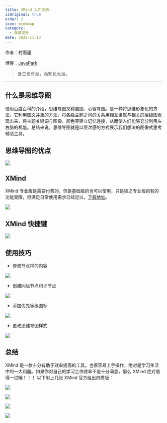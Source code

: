 ```yaml
---
title: XMind 入门手册
isOriginal: true
order: 2
icon: mindmap
category:
  - 效率提升
date: 2022-11-13
---
```


作者：村雨遥

博客：[JavaPark](https://cunyu1943.github.io/JavaPark)

> 吾生也有涯，而知也无涯。

---

## 什么是思维导图

借用百度百科的介绍，思维导图又称脑图、心智导图。是一种将思维形象化的方法，它利用图文并重的方法，将各级主题之间的关系用相互隶属与相关的层级图表现出来，将主题关键词与图像、颜色等建立记忆连接，从而使人们能够充分利用左右脑的机能。总结来说，思维导图就是以层次感的方式展示我们想法的图像式思考辅助工具。

## 思维导图的优点

![](./assets/20221113-xmind-guide/advantage.png)

## XMind

XMind 专业版是需要付费的，但是基础版的也可以使用，只是较之专业版的有的功能受限，但满足日常使用需求已经足以。[下载地址](https://www.xmind.cn/download/win/)。

![](./assets/20221113-xmind-guide/download.png)

## XMind 快捷键

![](./assets/20221113-xmind-guide/key.png)

## 使用技巧

- 修改节点中的内容

![](./assets/20221113-xmind-guide/change-context.png)

- 创建同级节点和子节点

![](./assets/20221113-xmind-guide/node-create.png)

- 添加优先等级图标

![](./assets/20221113-xmind-guide/add-icon.png)

- 更改思维导图样式

![](./assets/20221113-xmind-guide/style-change.png)

## 总结

XMind 是一款十分有助于效率提高的工具，也很容易上手操作，绝对是学习生活中的一大利器。如果你对自己的学习工作效率不是十分满意，那么 XMind 绝对值得一试哦！！！
以下附上几张 XMind 官方给出的模版：

![](./assets/20221113-xmind-guide/model1.png)

![](./assets/20221113-xmind-guide/model2.png)

![](./assets/20221113-xmind-guide/model3.png)

![](./assets/20221113-xmind-guide/mode4.png)
